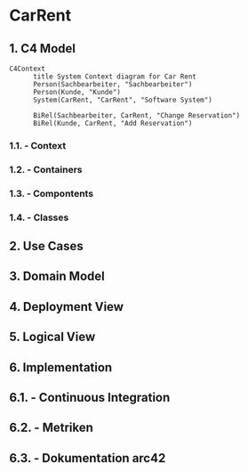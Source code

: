 # CarRent

## 1. C4 Model

```mermaid
C4Context
      title System Context diagram for Car Rent
      Person(Sachbearbeiter, "Sachbearbeiter")
      Person(Kunde, "Kunde")
      System(CarRent, "CarRent", "Software System")

      BiRel(Sachbearbeiter, CarRent, "Change Reservation")
      BiRel(Kunde, CarRent, "Add Reservation")
```

### 1.1. - Context

### 1.2. - Containers

### 1.3. - Compontents

### 1.4. - Classes

## 2. Use Cases

## 3. Domain Model

## 4. Deployment View

## 5. Logical View

## 6. Implementation 

## 6.1. - Continuous Integration 

## 6.2. - Metriken

## 6.3. - Dokumentation arc42